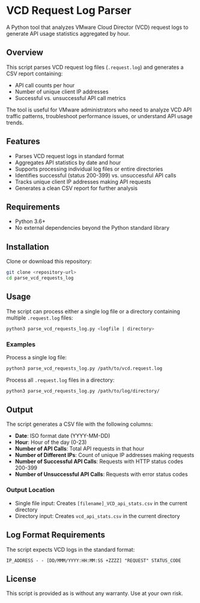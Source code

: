 # VCD Request Log Parser

A Python tool that analyzes VMware Cloud Director (VCD) request logs to generate API usage statistics aggregated by hour.

## Overview

This script parses VCD request log files (`.request.log`) and generates a CSV report containing:
- API call counts per hour
- Number of unique client IP addresses
- Successful vs. unsuccessful API call metrics

The tool is useful for VMware administrators who need to analyze VCD API traffic patterns, troubleshoot performance issues, or understand API usage trends.

## Features

- Parses VCD request logs in standard format
- Aggregates API statistics by date and hour
- Supports processing individual log files or entire directories
- Identifies successful (status 200-399) vs. unsuccessful API calls
- Tracks unique client IP addresses making API requests
- Generates a clean CSV report for further analysis

## Requirements

- Python 3.6+
- No external dependencies beyond the Python standard library

## Installation

Clone or download this repository:

```bash
git clone <repository-url>
cd parse_vcd_requests_log
```

## Usage

The script can process either a single log file or a directory containing multiple `.request.log` files:

```bash
python3 parse_vcd_requests_log.py <logfile | directory>
```

### Examples

Process a single log file:

```bash
python3 parse_vcd_requests_log.py /path/to/vcd.request.log
```

Process all `.request.log` files in a directory:

```bash
python3 parse_vcd_requests_log.py /path/to/log/directory/
```

## Output

The script generates a CSV file with the following columns:
- **Date**: ISO format date (YYYY-MM-DD)
- **Hour**: Hour of the day (0-23)
- **Number of API Calls**: Total API requests in that hour
- **Number of Different IPs**: Count of unique IP addresses making requests
- **Number of Successful API Calls**: Requests with HTTP status codes 200-399
- **Number of Unsuccessful API Calls**: Requests with error status codes

### Output Location

- Single file input: Creates `[filename]_VCD_api_stats.csv` in the current directory
- Directory input: Creates `vcd_api_stats.csv` in the current directory

## Log Format Requirements

The script expects VCD logs in the standard format:
```
IP_ADDRESS - - [DD/MMM/YYYY:HH:MM:SS +ZZZZ] "REQUEST" STATUS_CODE
```

## License

This script is provided as is without any warranty. Use at your own risk.
